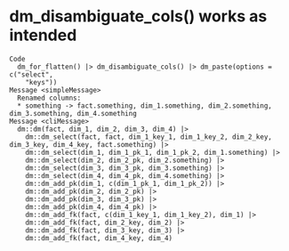 # dm_disambiguate_cols() works as intended

    Code
      dm_for_flatten() |> dm_disambiguate_cols() |> dm_paste(options = c("select",
        "keys"))
    Message <simpleMessage>
      Renamed columns:
      * something -> fact.something, dim_1.something, dim_2.something, dim_3.something, dim_4.something
    Message <cliMessage>
      dm::dm(fact, dim_1, dim_2, dim_3, dim_4) |>
        dm::dm_select(fact, fact, dim_1_key_1, dim_1_key_2, dim_2_key, dim_3_key, dim_4_key, fact.something) |>
        dm::dm_select(dim_1, dim_1_pk_1, dim_1_pk_2, dim_1.something) |>
        dm::dm_select(dim_2, dim_2_pk, dim_2.something) |>
        dm::dm_select(dim_3, dim_3_pk, dim_3.something) |>
        dm::dm_select(dim_4, dim_4_pk, dim_4.something) |>
        dm::dm_add_pk(dim_1, c(dim_1_pk_1, dim_1_pk_2)) |>
        dm::dm_add_pk(dim_2, dim_2_pk) |>
        dm::dm_add_pk(dim_3, dim_3_pk) |>
        dm::dm_add_pk(dim_4, dim_4_pk) |>
        dm::dm_add_fk(fact, c(dim_1_key_1, dim_1_key_2), dim_1) |>
        dm::dm_add_fk(fact, dim_2_key, dim_2) |>
        dm::dm_add_fk(fact, dim_3_key, dim_3) |>
        dm::dm_add_fk(fact, dim_4_key, dim_4)

